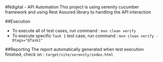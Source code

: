 #Ndigital - API Automation
This project is using serenity cucumber framework and using Rest Assured library to handling the API interaction

##Execution
 - To execute all of test cases, run command : `mvn clean verify`
- To execute specific `Task 1` test case, run command : `mvn clean verify -Dtags="@Task1"`

##Reporting
The report automatically generated when test execution finished, check on : `target/site/serenity/index.html`